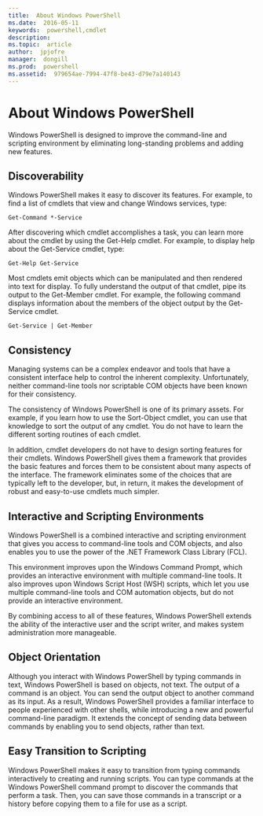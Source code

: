 ```yaml
---
title:  About Windows PowerShell
ms.date:  2016-05-11
keywords:  powershell,cmdlet
description:  
ms.topic:  article
author:  jpjofre
manager:  dongill
ms.prod:  powershell
ms.assetid:  979654ae-7994-47f8-be43-d79e7a140143
---
```


# About Windows PowerShell
Windows PowerShell is designed to improve the command\-line and scripting environment by eliminating long\-standing problems and adding new features.

## Discoverability
Windows PowerShell makes it easy to discover its features. For example, to find a list of cmdlets that view and change Windows services, type:

```
Get-Command *-Service
```

After discovering which cmdlet accomplishes a task, you can learn more about the cmdlet by using the Get\-Help cmdlet. For example, to display help about the Get\-Service cmdlet, type:

```
Get-Help Get-Service
```
Most cmdlets emit objects which can be manipulated and then rendered into text for display. To fully understand the output of that cmdlet, pipe its output to the Get\-Member cmdlet. For example, the following command displays information about the members of the object output by the Get\-Service cmdlet.

```
Get-Service | Get-Member
```

## Consistency
Managing systems can be a complex endeavor and tools that have a consistent interface help to control the inherent complexity. Unfortunately, neither command\-line tools nor scriptable COM objects have been known for their consistency.

The consistency of Windows PowerShell is one of its primary assets. For example, if you learn how to use the Sort\-Object cmdlet, you can use that knowledge to sort the output of any cmdlet. You do not have to learn the different sorting routines of each cmdlet.

In addition, cmdlet developers do not have to design sorting features for their cmdlets. Windows PowerShell gives them a framework that provides the basic features and forces them to be consistent about many aspects of the interface. The framework eliminates some of the choices that are typically left to the developer, but, in return, it makes the development of robust and easy\-to\-use cmdlets much simpler.

## Interactive and Scripting Environments
Windows PowerShell is a combined interactive and scripting environment that gives you access to command\-line tools and COM objects, and also enables you to use the power of the .NET Framework Class Library (FCL).

This environment improves upon the Windows Command Prompt, which provides an interactive environment with multiple command\-line tools. It also improves upon Windows Script Host (WSH) scripts, which let you use multiple command\-line tools and COM automation objects, but do not provide an interactive environment.

By combining access to all of these features, Windows PowerShell extends the ability of the interactive user and the script writer, and makes system administration more manageable.

## Object Orientation
Although you interact with Windows PowerShell by typing commands in text, Windows PowerShell is based on objects, not text. The output of a command is an object. You can send the output object to another command as its input. As a result, Windows PowerShell provides a familiar interface to people experienced with other shells, while introducing a new and powerful command\-line paradigm. It extends the concept of sending data between commands by enabling you to send objects, rather than text.

## Easy Transition to Scripting
Windows PowerShell makes it easy to transition from typing commands interactively to creating and running scripts. You can type commands at the Windows PowerShell command prompt to discover the commands that perform a task. Then, you can save those commands in a transcript or a history before copying them to a file for use as a script.

